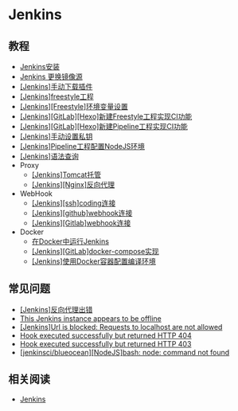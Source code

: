 
# Jenkins

## 教程

* [Jenkins安装](https://blog.zhujian.life/posts/5d15ec84.html)
* [Jenkins 更换镜像源](https://blog.zhujian.life/posts/9ff7f63d.html)
* [[Jenkins]手动下载插件](https://blog.zhujian.life/posts/373e88b0.html)
* [[Jenkins]freestyle工程](https://blog.zhujian.life/posts/fddee3e1.html)
* [[Jenkins][Freestyle]环境变量设置](https://blog.zhujian.life/posts/f2f14bee.html)
* [[Jenkins][GitLab][Hexo]新建Freestyle工程实现CI功能](https://blog.zhujian.life/posts/446d640.html)
* [[Jenkins][GitLab][Hexo]新建Pipeline工程实现CI功能](https://blog.zhujian.life/posts/f80ec296.html)
* [[Jenkins]手动设置私钥](https://blog.zhujian.life/posts/c343c930.html)
* [[Jenkins]Pipeline工程配置NodeJS环境](https://blog.zhujian.life/posts/d521b4ea.html)
* [[Jenkins]语法查询](https://blog.zhujian.life/posts/bf0708ea.html)
* Proxy
    * [[Jenkins]Tomcat托管](https://blog.zhujian.life/posts/bc77c204.html)
    * [[Jenkins][Nginx]反向代理](https://blog.zhujian.life/posts/7c823af7.html)
* WebHook
    * [[Jenkins][ssh]coding连接](https://blog.zhujian.life/posts/6185d82f.html)
    * [[Jenkins][github]webhook连接](https://blog.zhujian.life/posts/341b6b1e.html)
    * [[Jenkins][Gitlab]webhook连接](https://blog.zhujian.life/posts/6ff96ec3.html) 
* Docker
    * [在Docker中运行Jenkins](https://blog.zhujian.life/posts/202ee452.html)
    * [[Jenkins][GitLab]docker-compose实现](https://blog.zhujian.life/posts/1431c640.html)
    * [[Jenkins]使用Docker容器配置编译环境](https://blog.zhujian.life/posts/a260b36c.html)

## 常见问题

- [[Jenkins]反向代理出错](https://blog.zhujian.life/posts/adc5ce0c.html)
- [This Jenkins instance appears to be offline](https://blog.zhujian.life/posts/6af1c833.html)
- [[Jenkins]Url is blocked: Requests to localhost are not allowed](https://blog.zhujian.life/posts/5d46d7f9.html)
- [Hook executed successfully but returned HTTP 404](https://blog.zhujian.life/posts/6ff96ec3.html)
- [Hook executed successfully but returned HTTP 403](https://blog.zhujian.life/posts/6ff96ec3.html)
- [[jenkinsci/blueocean][NodeJS]bash: node: command not found](https://blog.zhujian.life/posts/5d3090aa.html)

## 相关阅读

* [Jenkins](https://jenkins.io/)
